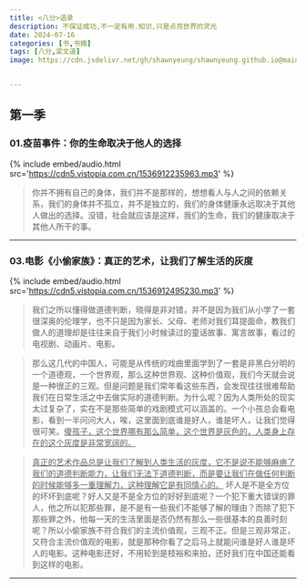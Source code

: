 ```yaml
---
title: <八分>语录
description: 不保证成功,不一定有用.知识,只是点亮世界的灵光
date: 2024-07-16
categories: [书,书摘]
tags: [八分,梁文道]
image: https://cdn.jsdelivr.net/gh/shawnyeung/shawnyeung.github.io@main/assets/img/202407220020560.png


---
```


## 第一季

### 01.疫苗事件：你的生命取决于他人的选择

{% include embed/audio.html src='https://cdn5.vistopia.com.cn/1536912235963.mp3' %}

> 你并不拥有自己的身体，我们并不是那样的，想想看人与人之间的依赖关系，我们的身体并不孤立，并不是独立的，我们的身体健康永远取决于其他人做出的选择。没错，社会就应该是这样，我们的生命，我们的健康取决于其他人所干的事。

------

### 03.电影《小偷家族》：真正的艺术，让我们了解生活的灰度

{% include embed/audio.html src='https://cdn5.vistopia.com.cn/1536912495230.mp3' %}

> 我们之所以懂得做道德判断，晓得是非对错，并不是因为我们从小学了一套很深奥的伦理学，也不只是因为家长、父母、老师对我们耳提面命，教我们做人的道理却是往往来自于我们小时候读过的童话故事、寓言故事，看过的电视剧、动画片、电影。

> 那么这几代的中国人，可能是从传统的戏曲里面学到了一套是非黑白分明的一个道德观，一个世界观，那么这种世界观、这种价值观，我们今天就会说是一种很正的三观。但是问题是我们常年看这些东西，会发现往往很难帮助我们在日常生活之中去做实际的道德判断。为什么呢？因为人类所处的现实太过复杂了，实在不是那些简单的戏剧模式可以涵盖的。一个小孩总会看电影，看到一半问问大人，唉，这里面到底谁是好人，谁是坏人，让我们觉得很可笑。<u>傻孩子，这个世界哪有那么简单，这个世界是灰色的，人类身上存在的这个灰度是非常宽阔的。</u>

> <u>真正的艺术作品总是让我们了解到人类生活的灰度，它不是说不能够麻痹了我们的道德判断能力，让我们无法下道德判断，而是要让我们在做任何判断的时候能够多一重理解力，这种理解它是有同情心的。</u> 坏人是不是全方位的坏坏到底呢？好人又是不是全方位的好好到底呢？一个犯下重大错误的罪人，他之所以犯那些罪，是不是有一些我们不能够了解的理由？而除了犯下那些罪之外，他每一天的生活里面是否仍然有那么一些很基本的良善时刻呢？所以小偷家族不符合我们的主流价值观，三观不正。但是三观非常正，又符合主流价值观的电影，就是那种你看了之后马上就能问谁是好人谁是坏人的电影。这种电影还好，不用轮到是枝裕和来拍，还好我们在中国还能看到这样的电影。

------
